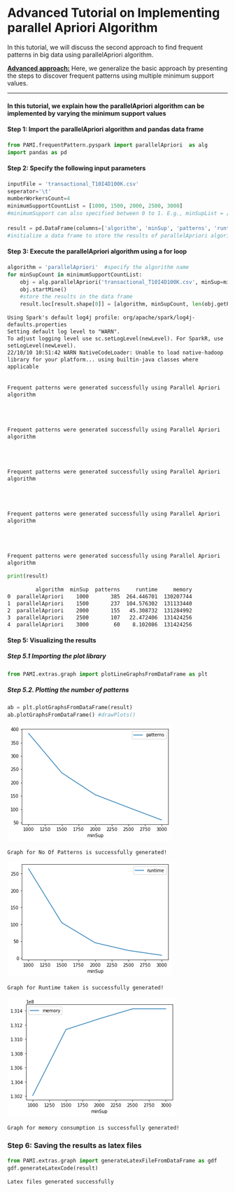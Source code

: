 # Advanced Tutorial on Implementing parallel Apriori Algorithm

In this tutorial, we will discuss the second approach to find frequent patterns in big data using parallelApriori algorithm.



[__Advanced approach:__](#advApproach) Here, we generalize the basic approach by presenting the steps to discover frequent patterns using multiple minimum support values.

***

#### In this tutorial, we explain how the parallelApriori algorithm  can be implemented by varying the minimum support values

#### Step 1: Import the parallelApriori algorithm and pandas data frame


```python
from PAMI.frequentPattern.pyspark import parallelApriori  as alg
import pandas as pd
```

#### Step 2: Specify the following input parameters


```python
inputFile = 'transactional_T10I4D100K.csv'
seperator='\t'
mumberWorkersCount=4
minimumSupportCountList = [1000, 1500, 2000, 2500, 3000] 
#minimumSupport can also specified between 0 to 1. E.g., minSupList = [0.005, 0.006, 0.007, 0.008, 0.009]

result = pd.DataFrame(columns=['algorithm', 'minSup', 'patterns', 'runtime', 'memory']) 
#initialize a data frame to store the results of parallelApriori algorithm
```

#### Step 3: Execute the parallelApriori algorithm using a for loop


```python
algorithm = 'parallelApriori'  #specify the algorithm name
for minSupCount in minimumSupportCountList:
    obj = alg.parallelApriori('transactional_T10I4D100K.csv', minSup=minSupCount,numWorkers=mumberWorkersCount, sep=seperator)
    obj.startMine()
    #store the results in the data frame
    result.loc[result.shape[0]] = [algorithm, minSupCount, len(obj.getPatterns()), obj.getRuntime(), obj.getMemoryRSS()]

```

    Using Spark's default log4j profile: org/apache/spark/log4j-defaults.properties
    Setting default log level to "WARN".
    To adjust logging level use sc.setLogLevel(newLevel). For SparkR, use setLogLevel(newLevel).
    22/10/10 10:51:42 WARN NativeCodeLoader: Unable to load native-hadoop library for your platform... using builtin-java classes where applicable
                                                                                    

    Frequent patterns were generated successfully using Parallel Apriori algorithm


                                                                                    

    Frequent patterns were generated successfully using Parallel Apriori algorithm


                                                                                    

    Frequent patterns were generated successfully using Parallel Apriori algorithm


                                                                                    

    Frequent patterns were generated successfully using Parallel Apriori algorithm


                                                                                    

    Frequent patterns were generated successfully using Parallel Apriori algorithm



```python
print(result)
```

             algorithm  minSup  patterns     runtime     memory
    0  parallelApriori    1000       385  264.446701  130207744
    1  parallelApriori    1500       237  104.576302  131133440
    2  parallelApriori    2000       155   45.308732  131284992
    3  parallelApriori    2500       107   22.472406  131424256
    4  parallelApriori    3000        60    8.102086  131424256


#### Step 5: Visualizing the results

##### Step 5.1 Importing the plot library


```python
from PAMI.extras.graph import plotLineGraphsFromDataFrame as plt
```

##### Step 5.2. Plotting the number of patterns


```python
ab = plt.plotGraphsFromDataFrame(result)
ab.plotGraphsFromDataFrame() #drawPlots()
```


    
![png](output_15_0.png)
    


    Graph for No Of Patterns is successfully generated!



    
![png](output_15_2.png)
    


    Graph for Runtime taken is successfully generated!



    
![png](output_15_4.png)
    


    Graph for memory consumption is successfully generated!


### Step 6: Saving the results as latex files


```python
from PAMI.extras.graph import generateLatexFileFromDataFrame as gdf
gdf.generateLatexCode(result)
```

    Latex files generated successfully

